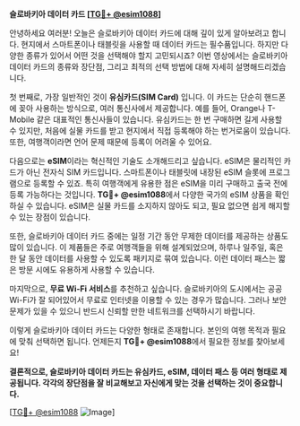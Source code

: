 **슬로바키아 데이터 카드 [[TG💪+ @esim1088](https://t.me/s/esim1088)]**

안녕하세요 여러분! 오늘은 슬로바키아 데이터 카드에 대해 깊이 있게 알아보려고 합니다. 현지에서 스마트폰이나 태블릿을 사용할 때 데이터 카드는 필수품입니다. 하지만 다양한 종류가 있어서 어떤 것을 선택해야 할지 고민되시죠? 이번 영상에서는 슬로바키아 데이터 카드의 종류와 장단점, 그리고 최적의 선택 방법에 대해 자세히 설명해드리겠습니다.

첫 번째로, 가장 일반적인 것이 **유심카드(SIM Card)** 입니다. 이 카드는 단순히 핸드폰에 꽂아 사용하는 방식으로, 여러 통신사에서 제공합니다. 예를 들어, Orange나 T-Mobile 같은 대표적인 통신사들이 있습니다. 유심카드는 한 번 구매하면 길게 사용할 수 있지만, 처음에 실물 카드를 받고 현지에서 직접 등록해야 하는 번거로움이 있습니다. 또한, 여행객이라면 언어 문제 때문에 등록이 어려울 수 있어요.

다음으로는 **eSIM**이라는 혁신적인 기술도 소개해드리고 싶습니다. eSIM은 물리적인 카드가 아닌 전자식 SIM 카드입니다. 스마트폰이나 태블릿에 내장된 eSIM 슬롯에 프로그램으로 등록할 수 있죠. 특히 여행객에게 유용한 점은 eSIM을 미리 구매하고 출국 전에 등록 가능하다는 것입니다. **TG💪+ @esim1088**에서 다양한 국가의 eSIM 상품을 확인하실 수 있습니다. eSIM은 실물 카드를 소지하지 않아도 되고, 필요 없으면 쉽게 해지할 수 있는 장점이 있습니다.

또한, 슬로바키아 데이터 카드 중에는 일정 기간 동안 무제한 데이터를 제공하는 상품도 많이 있습니다. 이 제품들은 주로 여행객들을 위해 설계되었으며, 하루나 일주일, 혹은 한 달 동안 데이터를 사용할 수 있도록 패키지로 묶여 있습니다. 이런 데이터 패스는 짧은 방문 시에도 유용하게 사용할 수 있습니다.

마지막으로, **무료 Wi-Fi 서비스**를 추천하고 싶습니다. 슬로바키아의 도시에서는 공공 Wi-Fi가 잘 되어있어서 무료로 인터넷을 이용할 수 있는 경우가 많습니다. 그러나 보안 문제가 있을 수 있으니 반드시 신뢰할 만한 네트워크를 선택하시기 바랍니다.

이렇게 슬로바키아 데이터 카드는 다양한 형태로 존재합니다. 본인의 여행 목적과 필요에 맞춰 선택하면 됩니다. 언제든지 **TG💪+ @esim1088**에서 필요한 정보를 찾아보세요!

**결론적으로, 슬로바키아 데이터 카드는 유심카드, eSIM, 데이터 패스 등 여러 형태로 제공됩니다. 각각의 장단점을 잘 비교해보고 자신에게 맞는 것을 선택하는 것이 중요합니다.**

[[TG💪+ @esim1088](https://t.me/s/esim1088) ![Image](https://i.postimg.cc/Y0z9fWf4/image.png)]